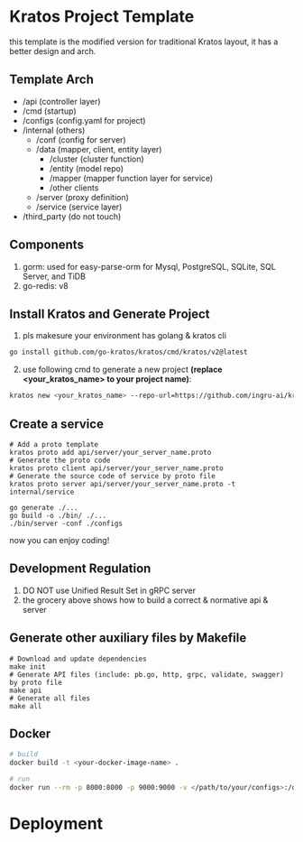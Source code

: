 # Kratos Project Template
this template is the modified version for traditional Kratos layout, it has a better design and arch.

## Template Arch
- /api (controller layer)
- /cmd (startup)
- /configs (config.yaml for project)
- /internal (others)
  - /conf (config for server)
  - /data (mapper, client, entity layer)
    - /cluster (cluster function)
    - /entity (model repo)
    - /mapper (mapper function layer for service)
    - /other clients
  - /server (proxy definition)
  - /service (service layer)
- /third_party (do not touch)

## Components
1. gorm: used for easy-parse-orm for Mysql, PostgreSQL, SQLite, SQL Server, and TiDB
2. go-redis: v8

## Install Kratos and Generate Project
1. pls makesure your environment has golang & kratos cli

```bash
go install github.com/go-kratos/kratos/cmd/kratos/v2@latest
```

2. use following cmd to generate a new project <b>(replace <your_kratos_name> to your project name)</b>:
```bash
kratos new <your_kratos_name> --repo-url=https://github.com/ingru-ai/kratos_template.git
```

## Create a service
```
# Add a proto template
kratos proto add api/server/your_server_name.proto
# Generate the proto code  
kratos proto client api/server/your_server_name.proto
# Generate the source code of service by proto file
kratos proto server api/server/your_server_name.proto -t internal/service

go generate ./...
go build -o ./bin/ ./...
./bin/server -conf ./configs
```
now you can enjoy coding!
## Development Regulation
1. DO NOT use Unified Result Set in gRPC server
2. the grocery above shows how to build a correct & normative api & server

## Generate other auxiliary files by Makefile
```
# Download and update dependencies
make init
# Generate API files (include: pb.go, http, grpc, validate, swagger) by proto file
make api
# Generate all files
make all
```

## Docker
```bash
# build
docker build -t <your-docker-image-name> .

# run
docker run --rm -p 8000:8000 -p 9000:9000 -v </path/to/your/configs>:/data/conf <your-docker-image-name>
```

# Deployment
